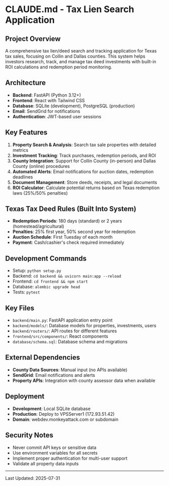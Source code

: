 # CLAUDE.md - Tax Lien Search Application

## Project Overview
A comprehensive tax lien/deed search and tracking application for Texas tax sales, focusing on Collin and Dallas counties. This system helps investors research, track, and manage tax deed investments with built-in ROI calculations and redemption period monitoring.

## Architecture
- **Backend**: FastAPI (Python 3.12+)
- **Frontend**: React with Tailwind CSS
- **Database**: SQLite (development), PostgreSQL (production)
- **Email**: SendGrid for notifications
- **Authentication**: JWT-based user sessions

## Key Features
1. **Property Search & Analysis**: Search tax sale properties with detailed metrics
2. **Investment Tracking**: Track purchases, redemption periods, and ROI
3. **County Integration**: Support for Collin County (in-person) and Dallas County (online) procedures
4. **Automated Alerts**: Email notifications for auction dates, redemption deadlines
5. **Document Management**: Store deeds, receipts, and legal documents
6. **ROI Calculator**: Calculate potential returns based on Texas redemption laws (25%/50% penalties)

## Texas Tax Deed Rules (Built Into System)
- **Redemption Periods**: 180 days (standard) or 2 years (homestead/agricultural)
- **Penalties**: 25% first year, 50% second year for redemption
- **Auction Schedule**: First Tuesday of each month
- **Payment**: Cash/cashier's check required immediately

## Development Commands
- Setup: `python setup.py`
- Backend: `cd backend && uvicorn main:app --reload`
- Frontend: `cd frontend && npm start`
- Database: `alembic upgrade head`
- Tests: `pytest`

## Key Files
- `backend/main.py`: FastAPI application entry point
- `backend/models/`: Database models for properties, investments, users
- `backend/routers/`: API routes for different features
- `frontend/src/components/`: React components
- `database/schema.sql`: Database schema and migrations

## External Dependencies
- **County Data Sources**: Manual input (no APIs available)
- **SendGrid**: Email notifications and alerts
- **Property APIs**: Integration with county assessor data when available

## Deployment
- **Development**: Local SQLite database
- **Production**: Deploy to VPSServer1 (172.93.51.42)
- **Domain**: webdev.monkeyattack.com or subdomain

## Security Notes
- Never commit API keys or sensitive data
- Use environment variables for all secrets
- Implement proper authentication for multi-user support
- Validate all property data inputs

---
Last Updated: 2025-07-31